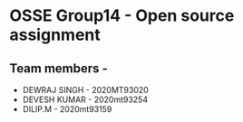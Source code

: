 # OSSE Group14 - Open source assignment

## Team members -

- DEWRAJ SINGH - 2020MT93020
- DEVESH KUMAR - 2020mt93254
- DILIP.M - 2020mt93159
